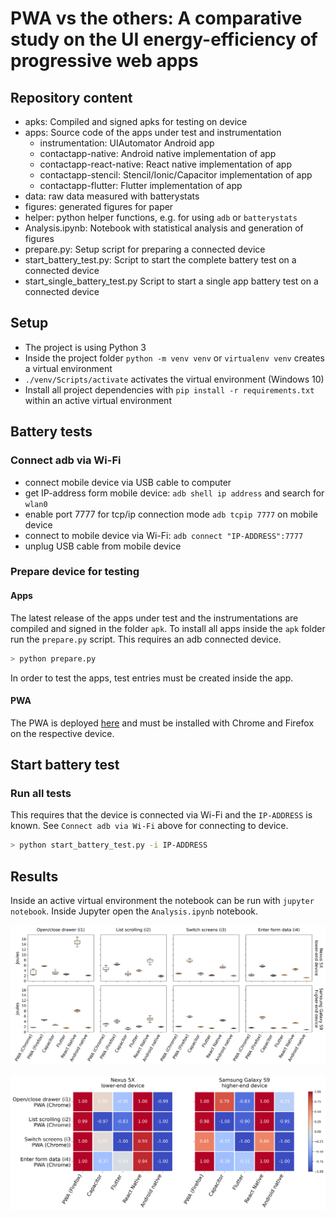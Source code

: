 # PWA vs the others: A comparative study on the UI energy-efficiency of progressive web apps

## Repository content

 - apks: Compiled and signed apks for testing on device
 - apps: Source code of the apps under test and instrumentation
    - instrumentation: UIAutomator Android app 
    - contactapp-native: Android native implementation of app
    - contactapp-react-native: React native implementation of app
    - contactapp-stencil: Stencil/Ionic/Capacitor implementation of app
    - contactapp-flutter: Flutter implementation of app
 - data: raw data measured with batterystats
 - figures: generated figures for paper
 - helper: python helper functions, e.g. for using `adb` or `batterystats`
 - Analysis.ipynb: Notebook with statistical analysis and generation of figures
 - prepare.py: Setup script for preparing a connected device 
 - start_battery_test.py: Script to start the complete battery test on a connected device
 - start_single_battery_test.py Script to start a single app battery test on a connected device

## Setup

 - The project is using Python 3
 - Inside the project folder `python -m venv venv` or `virtualenv venv` creates a virtual environment
 - `./venv/Scripts/activate` activates the virtual environment (Windows 10)
 - Install all project dependencies with `pip install -r requirements.txt` within an active virtual environment

## Battery tests

### Connect adb via Wi-Fi

 - connect mobile device via USB cable to computer
 - get IP-address form mobile device: `adb shell ip address` and search for `wlan0`
 - enable port 7777 for tcp/ip connection mode `adb tcpip 7777` on mobile device
 - connect to mobile device via Wi-Fi: `adb connect "IP-ADDRESS":7777`
 - unplug USB cable from mobile device
 
### Prepare device for testing

#### Apps

The latest release of the apps under test and the instrumentations are compiled and signed in the folder `apk`. To install all apps inside the `apk` folder run the `prepare.py` script. This requires an adb connected device.

```bash
> python prepare.py
```

In order to test the apps, test entries must be created inside the app.

#### PWA

The PWA is deployed [here](https://contactapp.stefanhuber.at) and must be installed with Chrome and Firefox on the respective device.

## Start battery test

### Run all tests

This requires that the device is connected via Wi-Fi and the `IP-ADDRESS` is known. See `Connect adb via Wi-Fi` above for connecting to device.

```bash
> python start_battery_test.py -i IP-ADDRESS
```

## Results

Inside an active virtual environment the notebook can be run with `jupyter notebook`. Inside Jupyter open the `Analysis.ipynb` notebook.

![Boxplot](figures/results.png)

![Heatmap](figures/heatmap.png)